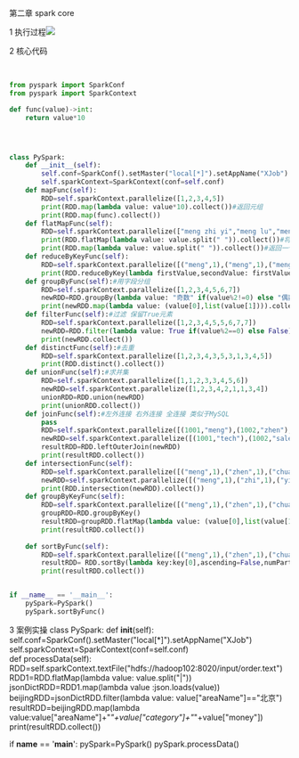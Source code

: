 第二章 spark core

 1 执行过程![](C:\Users\Administrator\Desktop\wordcount的执行过程.png)

2 核心代码

​	

```python
from pyspark import SparkConf
from pyspark import SparkContext

def func(value)->int:
    return value*10




class PySpark:
    def __init__(self):
        self.conf=SparkConf().setMaster("local[*]").setAppName("XJob")
        self.sparkContext=SparkContext(conf=self.conf)
    def mapFunc(self):
        RDD=self.sparkContext.parallelize([1,2,3,4,5])
        print(RDD.map(lambda value: value*10).collect())#返回元组
        print(RDD.map(func).collect())       
    def flatMapFunc(self):
        RDD=self.sparkContext.parallelize(["meng zhi yi","meng lu","meng zhen chuan"])
        print(RDD.flatMap(lambda value: value.split(" ")).collect())#将map的结果降维
        print(RDD.map(lambda value: value.split(" ")).collect())#返回一个个元组形式
    def reduceByKeyFunc(self):
        RDD=self.sparkContext.parallelize([("meng",1),("meng",1),("meng",1),("zhen",1),("chuan",1),("chuan",1)])#先按照key排序,再两两遍历
        print(RDD.reduceByKey(lambda firstValue,secondValue: firstValue+secondValue).collect())
    def groupByFunc(self):#用字段分组
        RDD=self.sparkContext.parallelize([1,2,3,4,5,6,7])
        newRDD=RDD.groupBy(lambda value: "奇数" if(value%2!=0) else "偶数")
        print(newRDD.map(lambda value: (value[0],list(value[1]))).collect())
    def filterFunc(self):#过滤 保留True元素
        RDD=self.sparkContext.parallelize([1,2,3,4,5,5,6,7,7])
        newRDD=RDD.filter(lambda value: True if(value%2==0) else False)
        print(newRDD.collect())
    def distinctFunc(self):#去重
        RDD=self.sparkContext.parallelize([1,2,3,4,3,5,3,1,3,4,5])
        print(RDD.distinct().collect())
    def unionFunc(self):#求并集
        RDD=self.sparkContext.parallelize([1,1,2,3,3,4,5,6])
        newRDD=self.sparkContext.parallelize([1,2,3,4,2,1,1,3,4])
        unionRDD=RDD.union(newRDD)
        print(unionRDD.collect())
    def joinFunc(self):#左外连接 右外连接 全连接 类似于MySQL
        pass
        RDD=self.sparkContext.parallelize([(1001,"meng"),(1002,"zhen"),(1003,"chuan")])
        newRDD=self.sparkContext.parallelize([(1001,"tech"),(1002,"sale")])
        resultRDD=RDD.leftOuterJoin(newRDD)
        print(resultRDD.collect())
    def intersectionFunc(self):
        RDD=self.sparkContext.parallelize([("meng",1),("zhen",1),("chuan",1)])
        newRDD=self.sparkContext.parallelize([("meng",1),("zhi",1),("yi",1)])
        print(RDD.intersection(newRDD).collect())
    def groupByKeyFunc(self):
        RDD=self.sparkContext.parallelize([("meng",1),("zhen",1),("chuan",1),("meng",1),("zhi",1),("yi",1)])
        groupRDD=RDD.groupByKey()
        resultRDD=groupRDD.flatMap(lambda value: (value[0],list(value[1])))
        print(resultRDD.collect()) 
 
    def sortByFunc(self):
        RDD=self.sparkContext.parallelize([("meng",1),("zhen",1),("chuan",1),("meng",1),("meng",1),("chuan",1)])
        resultRDD= RDD.sortBy(lambda key:key[0],ascending=False,numPartitions=2)
        print(resultRDD.collect())


if __name__ == '__main__':
    pySpark=PySpark()
    pySpark.sortByFunc()

```

3 案例实操
class PySpark:
    def __init__(self):
        self.conf=SparkConf().setMaster("local[*]").setAppName("XJob")
        self.sparkContext=SparkContext(conf=self.conf)     
    def processData(self):
        RDD=self.sparkContext.textFile("hdfs://hadoop102:8020/input/order.text")
        RDD1=RDD.flatMap(lambda value: value.split("|"))
        jsonDictRDD=RDD1.map(lambda value :json.loads(value))
        beijingRDD=jsonDictRDD.filter(lambda value: value["areaName"]=="北京")
        resultRDD=beijingRDD.map(lambda value:value["areaName"]+"_"+value["category"]+"_"+value["money"])
        print(resultRDD.collect())
        
if __name__ == '__main__':
    pySpark=PySpark()
    pySpark.processData()
